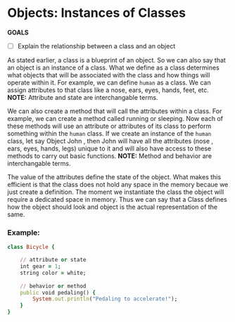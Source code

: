 # Objects: Instances of Classes

**GOALS**
- [ ] Explain the relationship between a class and an object


As stated earlier, a class is a blueprint of an object.  So we can also say that an object is an instance of a class.  What we define as a class determines what objects that will be associated with the class and how things will operate within it.  For example, we can define `human` as a class.  We can assign attributes to that class like a nose, ears, eyes, hands, feet, etc.  **NOTE:** Attribute and state are interchangable terms.

We can also create a method that will call the attributes within a class.  For example, we can create a method called running or sleeping.  Now each of these methods will use an attribute or attributes of its class to perform something within the `human` class.  If we create an instance of the `human` class, let say Object John , then John will have all the attributes (nose , ears, eyes, hands, legs) unique to it and will also have access to these methods to carry out basic functions. **NOTE:** Method and behavior are interchangable terms.

The value of the attributes define the state of the object. What makes this efficient is that the class does not hold any space in the memory becaue we just create a definition.  The moment we instantiate the class the object will require a dedicated space in memory.  Thus we can say that a Class defines how the object should look and object is the actual representation of the same.

### Example:
```ruby
class Bicycle {

    // attribute or state
    int gear = 1;
    string color = white;
    
    // behavior or method
    public void pedaling() {
        System.out.println("Pedaling to accelerate!");
    }
} 
```

